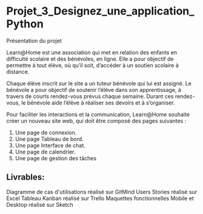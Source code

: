 # Projet_3_Designez_une_application_Python

Présentation du projet

Learn@Home est une association qui met en relation des enfants en difficulté
scolaire et des bénévoles, en ligne. Elle a pour objectif de permettre à tout élève,
où qu’il soit, d’accéder à un soutien scolaire à distance.

Chaque élève inscrit sur le site a un tuteur bénévole qui lui est assigné. Le
bénévole a pour objectif de soutenir l’élève dans son apprentissage, à travers de
courts rendez-vous prévus chaque semaine. Durant ces rendez-vous, le bénévole
aide l’élève à réaliser ses devoirs et à s’organiser.

Pour faciliter les interactions et la communication, Learn@Home souhaite créer
un nouveau site web, qui doit être composé des pages suivantes :

1. Une page de connexion.
2. Une page Tableau de bord.
3. Une page Interface de chat.
4. Une page de calendrier.
5. Une page de gestion des tâches

## Livrables:

Diagramme de cas d'utilisations réalisé sur GitMind
Users Stories réalisé sur Excel
Tableau Kanban réalisé sur Trello
Maquettes fonctionnelles Mobile et Desktop réalisé sur Sketch
